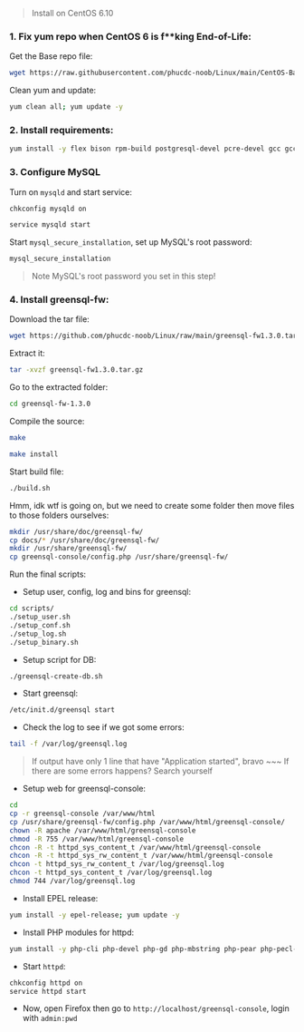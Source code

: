 > Install on CentOS 6.10

### 1. Fix yum repo when CentOS 6 is f**king End-of-Life:

Get the Base repo file:

```bash
wget https://raw.githubusercontent.com/phucdc-noob/Linux/main/CentOS-Base.repo -O /etc/yum.repos.d/CentOS-Base.repo
```

Clean yum and update:

```bash
yum clean all; yum update -y
```

### 2. Install requirements:

```bash
yum install -y flex bison rpm-build postgresql-devel pcre-devel gcc gcc-c++ libevent-devel mysql-devel libevent mysql pcre postgresql-libs
```

### 3. Configure MySQL

Turn on `mysqld` and start service:

```bash
chkconfig mysqld on
```

```bash
service mysqld start
```

Start `mysql_secure_installation`, set up MySQL's root password:

```bash
mysql_secure_installation
```

> Note MySQL's root password you set in this step!

### 4. Install greensql-fw:

Download the tar file:

```bash
wget https://github.com/phucdc-noob/Linux/raw/main/greensql-fw1.3.0.tar.gz
```

Extract it:

```bash
tar -xvzf greensql-fw1.3.0.tar.gz
```

Go to the extracted folder:

```bash
cd greensql-fw-1.3.0 
```

Compile the source:

```bash
make
```

```bash
make install
```

Start build file:

```bash
./build.sh
```

Hmm, idk wtf is going on, but we need to create some folder then move files to those folders ourselves:

```bash
mkdir /usr/share/doc/greensql-fw/
cp docs/* /usr/share/doc/greensql-fw/
mkdir /usr/share/greensql-fw/
cp greensql-console/config.php /usr/share/greensql-fw/
```

Run the final scripts:

- Setup user, config, log and bins for greensql:

```bash
cd scripts/
./setup_user.sh
./setup_conf.sh
./setup_log.sh
./setup_binary.sh
```

- Setup script for DB:

```bash
./greensql-create-db.sh
```

- Start greensql:

```bash
/etc/init.d/greensql start
```

- Check the log to see if we got some errors:

```bash
tail -f /var/log/greensql.log
```

> If output have only 1 line that have "Application started", bravo ~~~
> If there are some errors happens? Search yourself 

- Setup web for greensql-console:

```bash
cd
cp -r greensql-console /var/www/html
cp /usr/share/greensql-fw/config.php /var/www/html/greensql-console/
chown -R apache /var/www/html/greensql-console
chmod -R 755 /var/www/html/greensql-console
chcon -R -t httpd_sys_content_t /var/www/html/greensql-console
chcon -R -t httpd_sys_rw_content_t /var/www/html/greensql-console
chcon -t httpd_sys_rw_content_t /var/log/greensql.log 
chcon -t httpd_sys_content_t /var/log/greensql.log
chmod 744 /var/log/greensql.log
```

- Install EPEL release:

```bash
yum install -y epel-release; yum update -y
```

- Install PHP modules for httpd:

```bash
yum install -y php-cli php-devel php-gd php-mbstring php-pear php-pecl-apc php-soap php-mcrypt php-mbstring php-mysql php-fpm
```

- Start `httpd`:

```bash
chkconfig httpd on
service httpd start
```

- Now, open Firefox then go to `http://localhost/greensql-console`, login with `admin:pwd`
